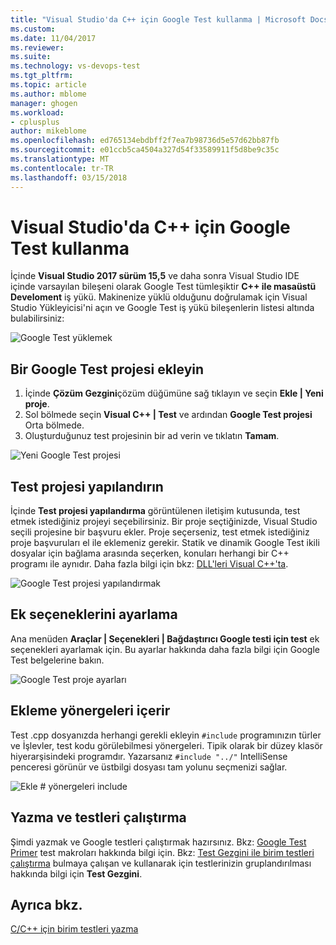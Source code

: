 ```yaml
---
title: "Visual Studio'da C++ için Google Test kullanma | Microsoft Docs"
ms.custom: 
ms.date: 11/04/2017
ms.reviewer: 
ms.suite: 
ms.technology: vs-devops-test
ms.tgt_pltfrm: 
ms.topic: article
ms.author: mblome
manager: ghogen
ms.workload:
- cplusplus
author: mikeblome
ms.openlocfilehash: ed765134ebdbff2f7ea7b98736d5e57d62bb87fb
ms.sourcegitcommit: e01ccb5ca4504a327d54f33589911f5d8be9c35c
ms.translationtype: MT
ms.contentlocale: tr-TR
ms.lasthandoff: 03/15/2018
---
```

# <a name="how-to-use-google-test-for-c-in-visual-studio"></a>Visual Studio'da C++ için Google Test kullanma
İçinde **Visual Studio 2017 sürüm 15,5** ve daha sonra Visual Studio IDE içinde varsayılan bileşeni olarak Google Test tümleşiktir **C++ ile masaüstü Develoment** iş yükü. Makinenize yüklü olduğunu doğrulamak için Visual Studio Yükleyicisi'ni açın ve Google Test iş yükü bileşenlerin listesi altında bulabilirsiniz:

![Google Test yüklemek](media/cpp-google-component.png "Google Test c++ yükleyin")

## <a name="add-a-google-test-project-to-the-solution"></a>Bir Google Test projesi ekleyin
1. İçinde **Çözüm Gezgini**çözüm düğümüne sağ tıklayın ve seçin **Ekle | Yeni proje**.
2. Sol bölmede seçin **Visual C++ | Test** ve ardından **Google Test projesi** Orta bölmede.
3. Oluşturduğunuz test projesinin bir ad verin ve tıklatın **Tamam**.

![Yeni Google Test projesi](media/cpp-gtest-new-project.png "yeni bir Google Test projesi ekleme")

## <a name="configure-the-test-project"></a>Test projesi yapılandırın
İçinde **Test projesi yapılandırma** görüntülenen iletişim kutusunda, test etmek istediğiniz projeyi seçebilirsiniz. Bir proje seçtiğinizde, Visual Studio seçili projesine bir başvuru ekler. Proje seçerseniz, test etmek istediğiniz proje başvuruları el ile eklemeniz gerekir. Statik ve dinamik Google Test ikili dosyalar için bağlama arasında seçerken, konuları herhangi bir C++ programı ile aynıdır. Daha fazla bilgi için bkz: [DLL'leri Visual C++'ta](/cpp/build/dlls-in-visual-cpp).

 ![Google Test projesi yapılandırmak](media/cpp-gtest-config.png "Google Test projesi yapılandırın")

## <a name="set-additional-options"></a>Ek seçeneklerini ayarlama
Ana menüden **Araçlar | Seçenekleri | Bağdaştırıcı Google testi için test** ek seçenekleri ayarlamak için. Bu ayarlar hakkında daha fazla bilgi için Google Test belgelerine bakın.

 ![Google Test proje ayarları](media/cpp-gtest-settings.png "Google Test proje ayarları")

## <a name="add-include-directives"></a>Ekleme yönergeleri içerir
Test .cpp dosyanızda herhangi gerekli ekleyin `#include` programınızın türler ve İşlevler, test kodu görülebilmesi yönergeleri. Tipik olarak bir düzey klasör hiyerarşisindeki programdır. Yazarsanız `#include "../"` IntelliSense penceresi görünür ve üstbilgi dosyası tam yolunu seçmenizi sağlar.

![Ekle # yönergeleri include](media/cpp-gtest-includes.png "Ekle içerme test .cpp dosyasına yönergeleri")

## <a name="write-and-run-tests"></a>Yazma ve testleri çalıştırma
Şimdi yazmak ve Google testleri çalıştırmak hazırsınız. Bkz: [Google Test Primer](https://github.com/google/googletest/blob/master/googletest/docs/Primer.md) test makroları hakkında bilgi için. Bkz: [Test Gezgini ile birim testleri çalıştırma](run-unit-tests-with-test-explorer.md) bulmaya çalışan ve kullanarak için testlerinizin gruplandırılması hakkında bilgi için **Test Gezgini**.

## <a name="see-also"></a>Ayrıca bkz.
[C/C++ için birim testleri yazma](writing-unit-tests-for-c-cpp.md)










